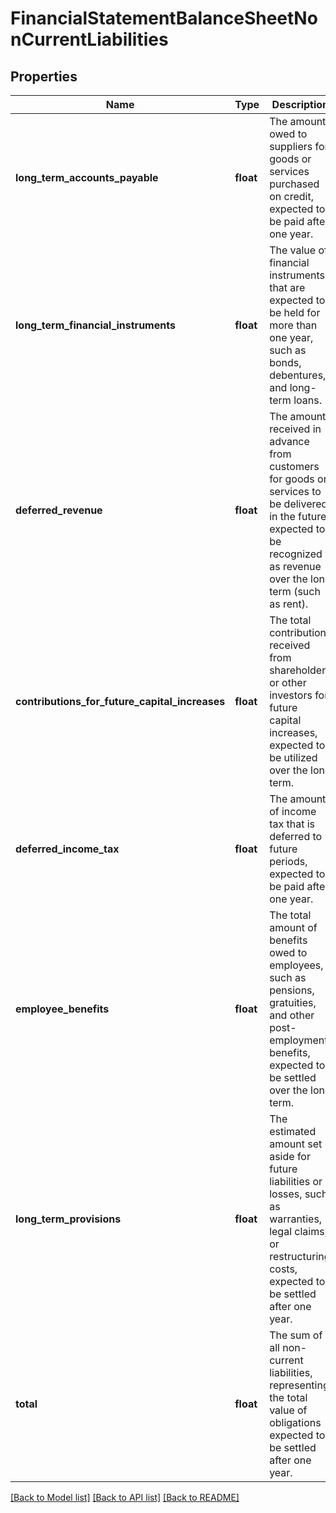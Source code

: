 # FinancialStatementBalanceSheetNonCurrentLiabilities

## Properties
Name | Type | Description | Notes
------------ | ------------- | ------------- | -------------
**long_term_accounts_payable** | **float** | The amount owed to suppliers for goods or services purchased on credit, expected to be paid after one year. | 
**long_term_financial_instruments** | **float** | The value of financial instruments that are expected to be held for more than one year, such as bonds, debentures, and long-term loans. | 
**deferred_revenue** | **float** | The amount received in advance from customers for goods or services to be delivered in the future, expected to be recognized as revenue over the long term (such as rent). | 
**contributions_for_future_capital_increases** | **float** | The total contributions received from shareholders or other investors for future capital increases, expected to be utilized over the long term. | 
**deferred_income_tax** | **float** | The amount of income tax that is deferred to future periods, expected to be paid after one year. | 
**employee_benefits** | **float** | The total amount of benefits owed to employees, such as pensions, gratuities, and other post-employment benefits, expected to be settled over the long term. | 
**long_term_provisions** | **float** | The estimated amount set aside for future liabilities or losses, such as warranties, legal claims, or restructuring costs, expected to be settled after one year. | 
**total** | **float** | The sum of all non-current liabilities, representing the total value of obligations expected to be settled after one year. | 

[[Back to Model list]](../../README.md#documentation-for-models) [[Back to API list]](../../README.md#documentation-for-api-endpoints) [[Back to README]](../../README.md)

